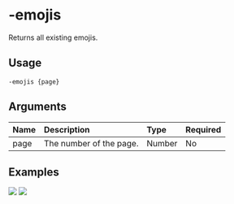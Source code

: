 # -emojis
Returns all existing emojis.

## Usage
```
-emojis {page}
```

## Arguments
Name | Description | Type | Required
:-- | :-- | :-- | :--
page | The number of the page. | Number | No

## Examples
![](https://user-images.githubusercontent.com/111157596/229903621-bfe64f50-a5ab-4a75-8e1a-5d939aca5b27.png)
![](https://user-images.githubusercontent.com/111157596/229903637-dcf65e65-b6d8-4796-9031-ad6aacd314c8.png)

